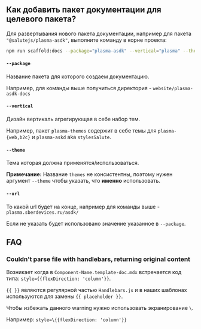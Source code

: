## Как добавить пакет документации для целевого пакета?

Для развертывания нового пакета документации, например для пакета `"@salutejs/plasma-asdk"`, выполните команду в корне проекта:

```bash
npm run scaffold:docs --package="plasma-asdk" --vertical="plasma" --theme="stylesSalute" --url="asdk"
```

#### `--package`

Название пакета для которого создаем документацию.

Например, для команды выше получиться директория - `website/plasma-asdk-docs`

#### `--vertical`

Дизайн вертикаль агрегирующая в себе набор тем.

Например, пакет `plasma-themes` содержит в себе темы для `plasma-{web,b2c}` и `plasma-askd` aka `stylesSalute`.

#### `--theme`

Тема которая должна применятся/использоваться.

**Примечание:** Название `themes` не консистентны, поэтому нужен аргумент `--theme` чтобы указать, что **именно** использовать.

#### `--url`

То какой url будет на конце, например для команды выше - `plasma.sberdevices.ru/asdk/`

Если не указать будет использовано значение указанное в `--package`.

## FAQ

### Couldn't parse file with handlebars, returning original content

Возникает когда в `Component-Name.template-doc.mdx` встречается код типа: `style={{flexDirection: 'column'}}`.

`{{ }}` являются регулярной частью `Handlebars.js` и в наших шаблонах используются для замены `{{ placeholder }}`.

Чтобы избежать данного warning нужно использовать экранирование `\`.

Например: `style=\{{flexDirection: 'column'}}`
